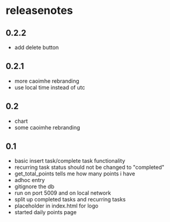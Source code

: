# releasenotes

## 0.2.2
- add delete button

## 0.2.1
- more caoimhe rebranding
- use local time instead of utc

## 0.2
- chart
- some caoimhe rebranding

## 0.1
- basic insert task/complete task functionality
- recurring task status should not be changed to "completed"
- get_total_points tells me how many points i have
- adhoc entry
- gitignore the db
- run on port 5009 and on local network
- split up completed tasks and recurring tasks
- placeholder in index.html for logo
- started daily points page